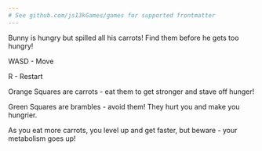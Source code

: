 ```yaml
---
# See github.com/js13kGames/games for supported frontmatter
---
```

Bunny is hungry but spilled all his carrots! Find them before he gets too hungry!

WASD - Move

R - Restart

Orange Squares are carrots - eat them to get stronger and stave off hunger!

Green Squares are brambles - avoid them! They hurt you and make you hungrier.

As you eat more carrots, you level up and get faster, but beware - your metabolism goes up!